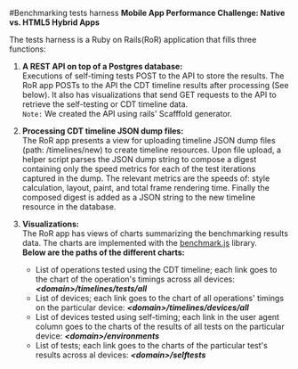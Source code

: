 #Benchmarking tests harness
**Mobile App Performance Challenge: Native vs. HTML5 Hybrid Apps**

The tests harness is a Ruby on Rails(RoR) application that fills three functions:

1. **A REST API on top of a Postgres database:**<br>
Executions of self-timing tests POST to the API to store the results. The RoR app POSTs to the API the CDT timeline results after processing (See below). It also has visualizations that send GET requests to the API to retrieve the self-testing or CDT timeline data.<br> 
`Note:` We created the API using rails' Scafffold generator.

2. **Processing CDT timeline JSON dump files:**<br>
The RoR app presents a view for uploading timeline JSON dump files (path: <domain>/timelines/new) to create timeline resources. Upon file upload, a helper script parses the JSON dump string to compose a digest containing only the speed metrics for each of the test iterations captured in the dump. The relevant metrics are the speeds of: style calculation, layout, paint, and total frame rendering time. Finally the composed digest is added as a JSON string to the new timeline resource in the database.

3. **Visualizations:**<br>
The RoR app has views of charts summarizing the benchmarking results data. The charts are implemented with the [benchmark.js](https://github.com/bestiejs/benchmark.js) library.<br> 
**Below are the paths of the different charts:**
	- List of operations tested using the CDT timeline; each link goes to the chart of the operation's timings across all devices: ***\<domain\>/timelines/tests/all***
	- List of devices; each link goes to the chart of all operations' timings on the particular device:
***\<domain\>/timelines/devices/all***
	- List of devices tested using self-timing; each link in the user agent column goes to the charts of the results of all tests on the particular device:
***\<domain\>/environments***
	- List of tests; each link goes to the charts of the particular test's results across al devices:
***\<domain\>/selftests***



